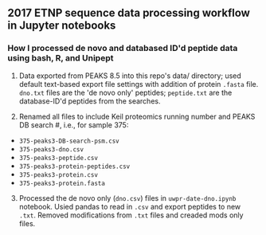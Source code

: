 ## 2017 ETNP sequence data processing workflow in Jupyter notebooks

### How I processed de novo and databased ID'd peptide data using bash, R, and Unipept 

1. Data exported from PEAKS 8.5 into this repo's data/ directory; used default text-based export file settings with addition of protein `.fasta` file. `dno.txt` files are the 'de novo only' peptides; `peptide.txt` are the database-ID'd peptides from the searches. 

2. Renamed all files to include Keil proteomics running number and PEAKS DB search #, i.e., for sample 375:
  -  `375-peaks3-DB-search-psm.csv`
  -  `375-peaks3-dno.csv`
  -  `375-peaks3-peptide.csv`
  -  `375-peaks3-protein-peptides.csv`
  -  `375-peaks3-protein.csv`
  -  `375-peaks3-protein.fasta`
  
3. Processed the de novo only (`dno.csv`) files in `uwpr-date-dno.ipynb` notebook. Usied pandas to read in `.csv` and export peptides to new `.txt`. Removed modifications from `.txt` files and creaded mods only files.
  
  
  
        
        
